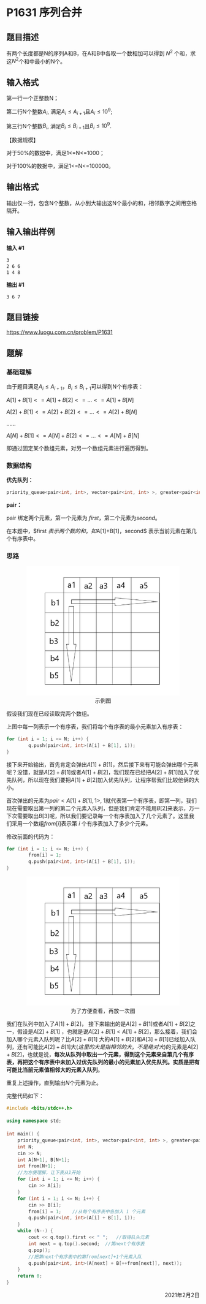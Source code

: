 # P1631 序列合并

## 题目描述

有两个长度都是N的序列A和B，在A和B中各取一个数相加可以得到 $N^2$ 个和，求这$N^2$个和中最小的N个。

## 输入格式

第一行一个正整数N；

第二行N个整数$A_i$, 满足$A_i\le A_{i+1}$且$A_i≤10^9$;

第三行N个整数$B_i$, 满足$B_i\le B_{i+1}$且$B_i\le 10^9$.

【数据规模】

对于50%的数据中，满足1<=N<=1000；

对于100%的数据中，满足1<=N<=100000。

## 输出格式

输出仅一行，包含N个整数，从小到大输出这N个最小的和，相邻数字之间用空格隔开。

## 输入输出样例

**输入 #1**

```
3
2 6 6
1 4 8
```

**输出 #1**

```
3 6 7
```

## 题目链接

https://www.luogu.com.cn/problem/P1631

## 题解

### 基础理解

由于题目满足$A_i\le A_{i+1}，B_i\le B_{i+1}$可以得到N个有序表：

$A[1]+B[1] <= A[1]+B[2] <= … <= A[1]+B[N]$

$A[2]+B[1] <= A[2]+B[2] <= … <= A[2]+B[N]$

$……$

$A[N]+B[1] <= A[N]+B[2] <= … <= A[N]+B[N]$

即通过固定某个数组元素，对另一个数组元素进行遍历得到。

### 数据结构

**优先队列：**

```c++
priority_queue<pair<int, int>, vector<pair<int, int> >, greater<pair<int, int> > > q;
```

**pair：**

pair 绑定两个元素，第一个元素为 $first$，第二个元素为$second$。

在本题中，$first $表示两个数的和，如$A[1]+B[1]$，$second$ 表示当前元素在第几个有序表中。

### 思路

<div align=center>
<img width="400" src="../../imgs/洛谷/P1631 序列合并.png"/>
</div>
<div align=center>示例图</div>

假设我们现在已经读取完两个数组。

上图中每一列表示一个有序表，我们将每个有序表的最小元素加入有序表：

```c++
for (int i = 1; i <= N; i++) {
        q.push(pair<int, int>(A[i] + B[1], i));
}
```

接下来开始输出，首先肯定会弹出$A[1]+B[1]$，然后接下来有可能会弹出哪个元素呢？没错，就是$A[2]+B[1]$或者$A[1]+B[2]$，我们现在已经把$A[2]+B[1]$加入了优先队列，所以现在我们要把$A[1]+B[2]$加入优先队列，让程序帮我们比较他俩的大小。

首次弹出的元素为$pair<A[1]+B[1],   1>$,  $1$就代表第一个有序表，即第一列，我们现在需要取出第一列的第二个元素入队列，但是我们肯定不能用$B[2]$来表示，万一下次需要取出$B[3]$呢，所以我们要记录每一个有序表加入了几个元素了。这里我们采用一个数组$from[i]$表示第 $i$ 个有序表加入了多少个元素。

修改前面的代码为：

```c++
for (int i = 1; i <= N; i++) {
        from[i] = 1;
        q.push(pair<int, int>(A[i] + B[1], i));
}
```

<div align=center>
<img width="400" src="../../imgs/洛谷/P1631 序列合并.png"/>
</div>
<div align=center>为了方便查看，再放一次图</div>

我们在队列中加入了$A[1]+B[2]$， 接下来输出的是$A[2]+B[1]$或者$A[1]+B[2]$之一，假设是$A[2]+B[1]$ ，也就是说$A[2]+B[1] < A[1]+B[2]$，那么接着，我们会加入哪个元素入队列呢？比$A[2]+B[1]$ 大的$A[1]+B[2]$和$A[3]+B[1]$已经加入队列，还有可能比$A[2]+B[1]$大$(这里的大是指相邻的大，不是绝对大)$的元素是$A[2]+B[2]$，也就是说，**每次从队列中取出一个元素，得到这个元素来自第几个有序表，再把这个有序表中未加入过优先队列的最小的元素加入优先队列。实质是把有可能比当前元素值相邻大的元素入队列**。

重复上述操作，直到输出$N$个元素为止。

完整代码如下：

```c++
#include <bits/stdc++.h>

using namespace std;

int main() {
    priority_queue<pair<int, int>, vector<pair<int, int> >, greater<pair<int, int> > > q;
    int N;
    cin >> N;
    int A[N+1], B[N+1];
    int from[N+1];
    //为方便理解，让下表从1开始
    for (int i = 1; i <= N; i++) {
        cin >> A[i];
    }
    for (int i = 1; i <= N; i++) {
        cin >> B[i];
        from[i] = 1;	//从每个有序表中各加入 1 个元素
        q.push(pair<int, int>(A[i] + B[1], i));
    }
    while (N--) {
        cout << q.top().first << " ";	//取得队头元素
        int next = q.top().second;	//第next个有序表
        q.pop();	
        //把第next个有序表中的第from[next]+1个元素入队
        q.push(pair<int, int>(A[next] + B[++from[next]], next));
    }
    return 0;
}

```
<div align=right>
    2021年2月2日
</div>






